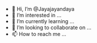 - 👋 Hi, I’m @Jayajayandaya
- 👀 I’m interested in ...
- 🌱 I’m currently learning ...
- 💞️ I’m looking to collaborate on ...
- 📫 How to reach me ...

<!---
Jayajayandaya/Jayajayandaya is a ✨ special ✨ repository because its `README.md` (this file) appears on your GitHub profile.
You can click the Preview link to take a look at your changes.
--->
